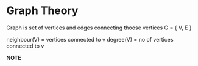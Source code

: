 # Graph Theory

Graph is set of vertices and edges connecting thoose vertices
G = { V, E }

neighbour(V) = vertices connected to v
degree(V) = no of vertices connected to v


**NOTE** 
